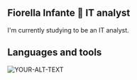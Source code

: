 ## Fiorella Infante 💽 IT analyst 
I'm currently studying to be an IT analyst. 
## Languages and tools
<picture>
 <source media="(prefers-color-scheme: dark)" srcset="[YOUR-DARKMODE-IMAGE](https://img.shields.io/badge/Java-007396?logo=java&logoColor=fff&style=for-the-badge)">
 <source media="(prefers-color-scheme: light)" srcset="[YOUR-LIGHTMODE-IMAGE](https://img.shields.io/badge/Java-007396?logo=java&logoColor=fff&style=for-the-badge)">
 <img alt="YOUR-ALT-TEXT" src="[YOUR-DEFAULT-IMAGE](https://img.shields.io/badge/Java-007396?logo=java&logoColor=fff&style=for-the-badge)">
</picture>

<!--
**fiorellainfante/fiorellainfante** is a ✨ _special_ ✨ repository because its `README.md` (this file) appears on your GitHub profile.

Here are some ideas to get you started:

- 🔭 I’m currently working on ...
- 🌱 I’m currently learning ...
- 👯 I’m looking to collaborate on ...
- 🤔 I’m looking for help with ...
- 💬 Ask me about ...
- 📫 How to reach me: ...
- 😄 Pronouns: ...
- ⚡ Fun fact: ...
-->
